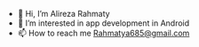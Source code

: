 - 👋 Hi, I’m Alireza Rahmaty
- 👀 I’m interested in app development in Android
- 📫 How to reach me Rahmatya685@gmail.com

<!---
rahmatya685/rahmatya685 is a ✨ special ✨ repository because its `README.md` (this file) appears on your GitHub profile.
You can click the Preview link to take a look at your changes.
--->
